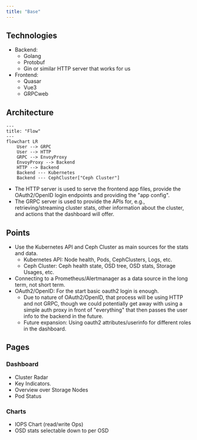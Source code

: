 ```yaml
---
title: "Base"
---
```


## Technologies

* Backend:
    * Golang
    * Protobuf
    * Gin or similar HTTP server that works for us
* Frontend:
    * Quasar
    * Vue3
    * GRPCweb

## Architecture

```mermaid
---
title: "Flow"
---
flowchart LR
    User --> GRPC
    User --> HTTP
    GRPC --> EnvoyProxy
    EnvoyProxy --> Backend
    HTTP --> Backend
    Backend --- Kubernetes
    Backend --- CephCluster["Ceph Cluster"]
```

* The HTTP server is used to serve the frontend app files, provide the OAuth2/OpenID login endpoints and providing the "app config".
* The GRPC server is used to provide the APIs for, e.g., retrieving/streaming cluster stats, other information about the cluster, and actions that the dashboard will offer.

## Points

* Use the Kubernetes API and Ceph Cluster as main sources for the stats and data.
    * Kubernetes API: Node health, Pods, CephClusters, Logs, etc.
    * Ceph Cluster: Ceph health state, OSD tree, OSD stats, Storage Usages, etc.
* Connecting to a Prometheus/Alertmanager as a data source in the long term, not short term.
* OAuth2/OpenID: For the start basic oauth2 login is enough.
    * Due to nature of OAuth2/OpenID, that process will be using HTTP and not GRPC, though we could potentially get away with using a simple auth proxy in front of "everything" that then passes the user info to the backend in the future.
    * Future expansion: Using oauth2 attributes/userinfo for different roles in the dashboard.

## Pages

### Dashboard

* Cluster Radar
* Key Indicators.
* Overview over Storage Nodes
* Pod Status

### Charts

* IOPS Chart (read/write Ops)
* OSD stats selectable down to per OSD
